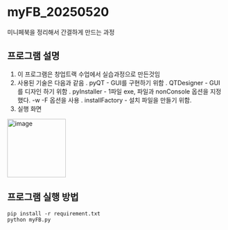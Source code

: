 # myFB_20250520
미니페북을 정리해서 간결하게 만드는 과정

## 프로그램 설명 
1. 이 프로그램은 창업트랙 수업에서 실습과정으로 만든것임
2. 사용된 기술은 다음과 같음
   . pyQT - GUI를 구현하기 위함
   . QTDesigner - GUI를 디자인 하기 위함
   . pyInstaller - 1파일 exe, 파일과 nonConsole 옵션을 지정 했다. -w -F 옵션을 사용
   . installFactory - 설치 파일을 만들기 위함.
3. 실행 화면
<img width="135" alt="image" src="https://github.com/user-attachments/assets/9924850f-1618-494f-b267-f51fc164c5af" />

## 프로그램 실행 방법
```
pip install -r requirement.txt
python myFB.py
```
